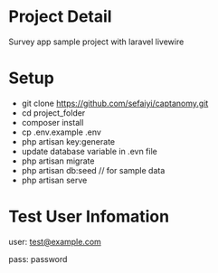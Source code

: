 # Project Detail
Survey app sample project with laravel livewire

# Setup
- git clone https://github.com/sefaiyi/captanomy.git
- cd project_folder
- composer install
- cp .env.example .env
- php artisan key:generate
- update database variable in .evn file
- php artisan migrate
- php artisan db:seed // for sample data
- php artisan serve

# Test User Infomation
user: test@example.com

pass: password
